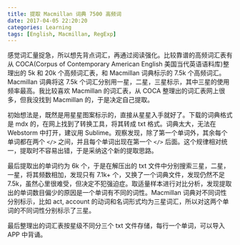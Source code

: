 ```yaml
---
title: 提取 Macmillan 词典 7500 高频词
date: 2017-04-05 22:20:20
categories: Learning
tags: [English, Macmillan, RegExp]
---
```

感觉词汇量捉急，所以想先背点词汇，再通过阅读强化。比较靠谱的高频词汇表有从 COCA(Corpus of Contemporary American English 美国当代英语语料库)整理出的 5k 和 20k 个高频词汇表，和 Macmillan 词典标示的 7.5k 个高频词汇。Macmillan 词典将这 7.5k 个词汇分别用一星，二星，三星标示，其中三星的使用频率最高。我比较喜欢 Macmillan 的词汇表，从 COCA 整理出的词汇表网上很多，但我没找到 Macmillan 的，于是决定自己提取。

初始想法是，既然是用星星图案标示的，直接从星星入手就好了。下载的词典格式是 mdx 的，在网上找到了转换工具，将其转成 txt 格式。词典太大，无法在 Webstorm 中打开，建议用 Sublime。观察发现，除了第一个单词外，其余每个单词都在两个 `</>` 之间，并且每个单词出现在第一个 `</>` 后面。这个规律相对统一，提取时不容易出错，于是采纳这个新的提取思路。

最后提取出的单词约为 6k 个，于是在解压出的 txt 文件中分别搜索三星，二星，一星，将其频数相加，发现只有 7.1k+ 个，又换了一个词典文件，发现仍然不足 7.5k，虽然心里很难受，但决定不犯强迫症。取适量样本进行对比分析，发现提取出的单词数目偏少的原因是一个单词有不同的词性。Macmillan 词典对不同词性分别标示，比如 act, account 的动词和名词形式均为三星词汇，所以对这两个单词的不同词性分别标示了三星。

最后整理出的词汇表按星级不同分三个 txt 文件存储，每行一个单词，可以导入 APP 中背诵。